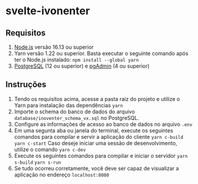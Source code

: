 # svelte-ivonenter

## Requisitos
1. [Node.js](https://nodejs.org/en/) versão 16.13 ou superior
2. Yarn versão 1.22 ou superior. Basta executar o seguinte comando após ter o Node.js instalado:
`npm install --global yarn`
4. [PostgreSQL](https://www.postgresql.org/) (12 ou superior) e [pgAdmin](https://www.pgadmin.org/download/) (4 ou superior)

## Instruções
1. Tendo os requisitos acima, acesse a pasta raiz do projeto e utilize o Yarn para instalação das dependências
`yarn`
2. Importe o schema do banco de dados do arquivo `database/inoventer_schema_vx.sql` no PostgreSQL. 
3. Configure as informações de acesso ao banco de dados no arquivo `.env`
4. Em uma segunta aba ou janela do terminal, execute os seguintes comandos para compilar e servir a aplicação do cliente
`yarn c-build`
`yarn c-start`
Caso deseje iniciar uma sessão de desenvolvimento, utilize o comando `yarn c-dev`
5. Execute os seguintes comandos para compilar e iniciar o servidor
`yarn s-build`
`yarn s-run`
6. Se tudo ocorreu corretamente, você deve ser capaz de visualizar a aplicação no endereço `localhost:8080`